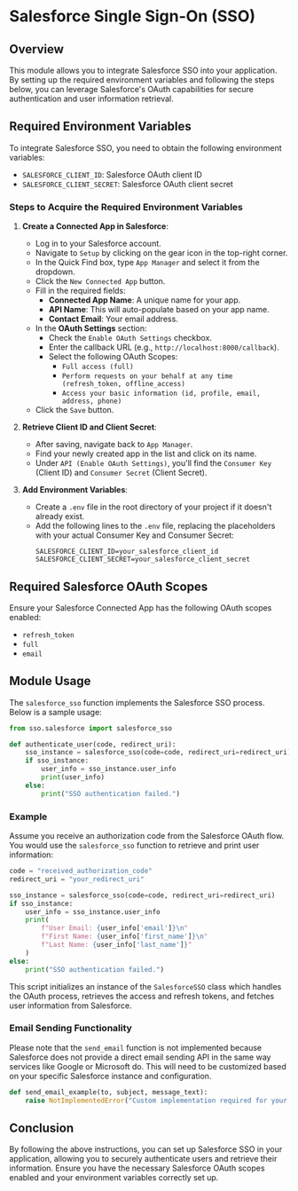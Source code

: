 # Salesforce Single Sign-On (SSO)

## Overview

This module allows you to integrate Salesforce SSO into your application. By setting up the required environment variables and following the steps below, you can leverage Salesforce's OAuth capabilities for secure authentication and user information retrieval.

## Required Environment Variables

To integrate Salesforce SSO, you need to obtain the following environment variables:

- `SALESFORCE_CLIENT_ID`: Salesforce OAuth client ID
- `SALESFORCE_CLIENT_SECRET`: Salesforce OAuth client secret

### Steps to Acquire the Required Environment Variables

1. **Create a Connected App in Salesforce**:
    - Log in to your Salesforce account.
    - Navigate to `Setup` by clicking on the gear icon in the top-right corner.
    - In the Quick Find box, type `App Manager` and select it from the dropdown.
    - Click the `New Connected App` button.
    - Fill in the required fields:
        - **Connected App Name**: A unique name for your app.
        - **API Name**: This will auto-populate based on your app name.
        - **Contact Email**: Your email address.
    - In the **OAuth Settings** section:
        - Check the `Enable OAuth Settings` checkbox.
        - Enter the callback URL (e.g., `http://localhost:8000/callback`).
        - Select the following OAuth Scopes:
            - `Full access (full)`
            - `Perform requests on your behalf at any time (refresh_token, offline_access)`
            - `Access your basic information (id, profile, email, address, phone)`
    - Click the `Save` button.

2. **Retrieve Client ID and Client Secret**:
    - After saving, navigate back to `App Manager`.
    - Find your newly created app in the list and click on its name.
    - Under `API (Enable OAuth Settings)`, you'll find the `Consumer Key` (Client ID) and `Consumer Secret` (Client Secret).

3. **Add Environment Variables**:
    - Create a `.env` file in the root directory of your project if it doesn't already exist.
    - Add the following lines to the `.env` file, replacing the placeholders with your actual Consumer Key and Consumer Secret:
        ```env
        SALESFORCE_CLIENT_ID=your_salesforce_client_id
        SALESFORCE_CLIENT_SECRET=your_salesforce_client_secret
        ```

## Required Salesforce OAuth Scopes

Ensure your Salesforce Connected App has the following OAuth scopes enabled:

- `refresh_token`
- `full`
- `email`

## Module Usage

The `salesforce_sso` function implements the Salesforce SSO process. Below is a sample usage:

```python
from sso.salesforce import salesforce_sso

def authenticate_user(code, redirect_uri):
    sso_instance = salesforce_sso(code=code, redirect_uri=redirect_uri)
    if sso_instance:
        user_info = sso_instance.user_info
        print(user_info)
    else:
        print("SSO authentication failed.")
```

### Example

Assume you receive an authorization code from the Salesforce OAuth flow. You would use the `salesforce_sso` function to retrieve and print user information:

```python
code = "received_authorization_code"
redirect_uri = "your_redirect_uri"

sso_instance = salesforce_sso(code=code, redirect_uri=redirect_uri)
if sso_instance:
    user_info = sso_instance.user_info
    print(
        f"User Email: {user_info['email']}\n"
        f"First Name: {user_info['first_name']}\n"
        f"Last Name: {user_info['last_name']}"
    )
else:
    print("SSO authentication failed.")
```

This script initializes an instance of the `SalesforceSSO` class which handles the OAuth process, retrieves the access and refresh tokens, and fetches user information from Salesforce.

### Email Sending Functionality

Please note that the `send_email` function is not implemented because Salesforce does not provide a direct email sending API in the same way services like Google or Microsoft do. This will need to be customized based on your specific Salesforce instance and configuration.

```python
def send_email_example(to, subject, message_text):
    raise NotImplementedError("Custom implementation required for your Salesforce instance.")

```

## Conclusion

By following the above instructions, you can set up Salesforce SSO in your application, allowing you to securely authenticate users and retrieve their information. Ensure you have the necessary Salesforce OAuth scopes enabled and your environment variables correctly set up.
